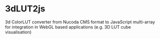 # 3dLUT2js
3d ColorLUT converter from Nucoda CMS format to JavaScript multi-array for integration in WebGL based applications (e.g. 3D LUT cube visualisation)
